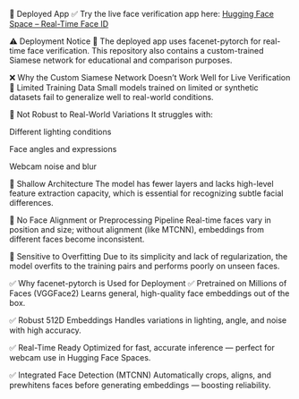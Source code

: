 🚀 Deployed App
✅ Try the live face verification app here: [Hugging Face Space – Real-Time Face ID](https://huggingface.co/spaces/Shekarss/Face_Identification)

⚠️ Deployment Notice
🧠 The deployed app uses facenet-pytorch for real-time face verification. This repository also contains a custom-trained Siamese network for educational and comparison purposes.

❌ Why the Custom Siamese Network Doesn’t Work Well for Live Verification
🔹 Limited Training Data
Small models trained on limited or synthetic datasets fail to generalize well to real-world conditions.

🔹 Not Robust to Real-World Variations
It struggles with:

Different lighting conditions

Face angles and expressions

Webcam noise and blur

🔹 Shallow Architecture
The model has fewer layers and lacks high-level feature extraction capacity, which is essential for recognizing subtle facial differences.

🔹 No Face Alignment or Preprocessing Pipeline
Real-time faces vary in position and size; without alignment (like MTCNN), embeddings from different faces become inconsistent.

🔹 Sensitive to Overfitting
Due to its simplicity and lack of regularization, the model overfits to the training pairs and performs poorly on unseen faces.

✅ Why facenet-pytorch is Used for Deployment
✅ Pretrained on Millions of Faces (VGGFace2)
Learns general, high-quality face embeddings out of the box.

✅ Robust 512D Embeddings
Handles variations in lighting, angle, and noise with high accuracy.

✅ Real-Time Ready
Optimized for fast, accurate inference — perfect for webcam use in Hugging Face Spaces.

✅ Integrated Face Detection (MTCNN)
Automatically crops, aligns, and prewhitens faces before generating embeddings — boosting reliability.
